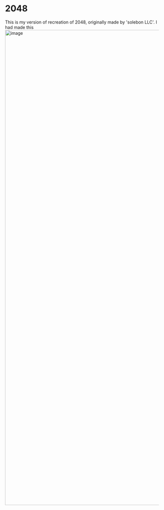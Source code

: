 <H1>2048</H1>
This is my version of recreation of 2048, originally made by 'solebon LLC'.
I had made this 
<img width="1552" alt="image" src="https://github.com/chanbinna/2048/assets/91897225/f99284cd-08c6-43b8-ac56-fca924f70df0">


